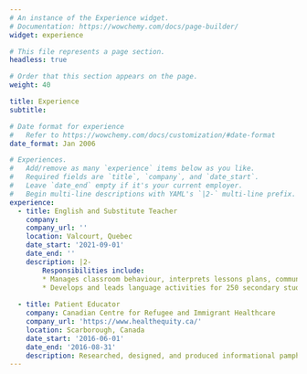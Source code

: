 ```yaml
---
# An instance of the Experience widget.
# Documentation: https://wowchemy.com/docs/page-builder/
widget: experience

# This file represents a page section.
headless: true

# Order that this section appears on the page.
weight: 40

title: Experience
subtitle:

# Date format for experience
#   Refer to https://wowchemy.com/docs/customization/#date-format
date_format: Jan 2006

# Experiences.
#   Add/remove as many `experience` items below as you like.
#   Required fields are `title`, `company`, and `date_start`.
#   Leave `date_end` empty if it's your current employer.
#   Begin multi-line descriptions with YAML's `|2-` multi-line prefix.
experience:
  - title: English and Substitute Teacher
    company: 
    company_url: ''
    location: Valcourt, Quebec
    date_start: '2021-09-01'
    date_end: ''
    description: |2-
        Responsibilities include:
        * Manages classroom behaviour, interprets lessons plans, communicates lesson outcome to regular teacher 
        * Develops and leads language activities for 250 secondary students in a classroom setting
        
  - title: Patient Educator
    company: Canadian Centre for Refugee and Immigrant Healthcare
    company_url: 'https://www.healthequity.ca/'
    location: Scarborough, Canada
    date_start: '2016-06-01'
    date_end: '2016-08-31'
    description: Researched, designed, and produced informational pamphlets communicating diabetes and mental health resources (in-person and online) available to uninsured individuals in Toronto.
---
```

